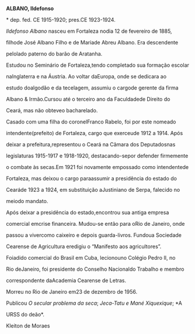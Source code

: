 **ALBANO, Ildefonso**



\* dep. fed. CE 1915-1920; pres.CE 1923-1924.



*Ildefonso Albano* nasceu em Fortaleza nodia 12 de fevereiro de 1885,

filhode José Albano Filho e de Mariade Abreu Albano. Era descendente

pelolado paterno do barão de Aratanha.



Estudou no Seminário de Fortaleza,tendo completado sua formação escolar

naInglaterra e na Áustria. Ao voltar daEuropa, onde se dedicara ao

estudo doalgodão e da tecelagem, assumiu o cargode gerente da firma

Albano & Irmão.Cursou até o terceiro ano da Faculdadede Direito do

Ceará, mas não obteveo bacharelado.



Casado com uma filha do coronelFranco Rabelo, foi por este nomeado

intendente(prefeito) de Fortaleza, cargo que exerceude 1912 a 1914. Após

deixar a prefeitura,representou o Ceará na Câmara dos Deputadosnas

legislaturas 1915-1917 e 1918-1920, destacando-sepor defender firmemente

o combate às secas.Em 1921 foi novamente empossado como intendentede

Fortaleza, mas deixou o cargo paraassumir a presidência do estado do

Cearáde 1923 a 1924, em substituição aJustiniano de Serpa, falecido no

meiodo mandato.



Após deixar a presidência do estado,encontrou sua antiga empresa

comercial emcrise financeira. Mudou-se então para oRio de Janeiro, onde

passou a vivercomo caixeiro e depois guarda-livros. Fundoua Sociedade

Cearense de Agricultura eredigiu o “Manifesto aos agricultores”.

Foiadido comercial do Brasil em Cuba, lecionouno Colégio Pedro II, no

Rio deJaneiro, foi presidente do Conselho Nacionaldo Trabalho e membro

correspondente daAcademia Cearense de Letras.



Morreu no Rio de Janeiro em23 de dezembro de 1956.



Publicou *O secular problema da seca*; *Jeca-Tatu e Mané Xiquexique*; *A

URSS do deão*.



Kleiton de Moraes



